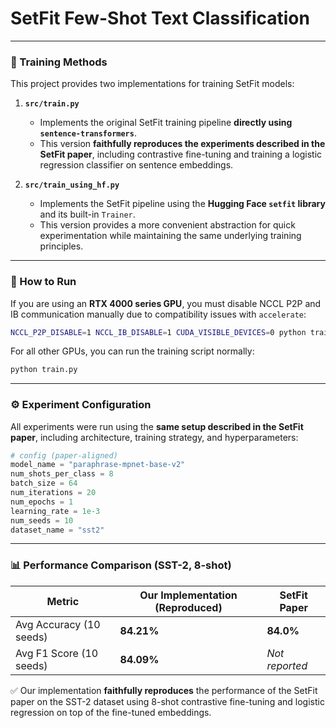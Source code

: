 # SetFit Few-Shot Text Classification
---
### 🧪 Training Methods

This project provides two implementations for training SetFit models:

1. **`src/train.py`**

   * Implements the original SetFit training pipeline **directly using `sentence-transformers`**.
   * This version **faithfully reproduces the experiments described in the SetFit paper**, including contrastive fine-tuning and training a logistic regression classifier on sentence embeddings.

2. **`src/train_using_hf.py`**

   * Implements the SetFit pipeline using the **Hugging Face `setfit` library** and its built-in `Trainer`.
   * This version provides a more convenient abstraction for quick experimentation while maintaining the same underlying training principles.

---

### 🚀 How to Run

If you are using an **RTX 4000 series GPU**, you must disable NCCL P2P and IB communication manually due to compatibility issues with `accelerate`:

```bash
NCCL_P2P_DISABLE=1 NCCL_IB_DISABLE=1 CUDA_VISIBLE_DEVICES=0 python train.py
```

For all other GPUs, you can run the training script normally:

```bash
python train.py
```

---

### ⚙️ Experiment Configuration

All experiments were run using the **same setup described in the SetFit paper**, including architecture, training strategy, and hyperparameters:

```python
# config (paper-aligned)
model_name = "paraphrase-mpnet-base-v2"
num_shots_per_class = 8
batch_size = 64
num_iterations = 20
num_epochs = 1
learning_rate = 1e-3
num_seeds = 10
dataset_name = "sst2"
```

---

### 📊 Performance Comparison (SST-2, 8-shot)

| Metric                  | Our Implementation (Reproduced) | SetFit Paper   |
| ----------------------- | ------------------------------- | -------------- |
| Avg Accuracy (10 seeds) | **84.21%**                      | **84.0%**      |
| Avg F1 Score (10 seeds) | **84.09%**                      | *Not reported* |

✅ Our implementation **faithfully reproduces** the performance of the SetFit paper on the SST-2 dataset using 8-shot contrastive fine-tuning and logistic regression on top of the fine-tuned embeddings.
